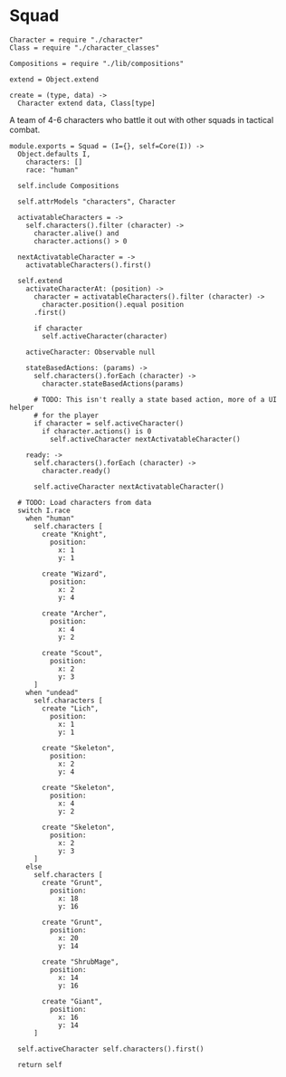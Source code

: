 Squad
=====

    Character = require "./character"
    Class = require "./character_classes"

    Compositions = require "./lib/compositions"

    extend = Object.extend

    create = (type, data) ->
      Character extend data, Class[type]

A team of 4-6 characters who battle it out with other squads in tactical combat.

    module.exports = Squad = (I={}, self=Core(I)) ->
      Object.defaults I,
        characters: []
        race: "human"

      self.include Compositions

      self.attrModels "characters", Character

      activatableCharacters = ->
        self.characters().filter (character) ->
          character.alive() and
          character.actions() > 0

      nextActivatableCharacter = ->
        activatableCharacters().first()

      self.extend
        activateCharacterAt: (position) ->
          character = activatableCharacters().filter (character) ->
            character.position().equal position
          .first()

          if character
            self.activeCharacter(character)

        activeCharacter: Observable null

        stateBasedActions: (params) ->
          self.characters().forEach (character) ->
            character.stateBasedActions(params)

          # TODO: This isn't really a state based action, more of a UI helper
          # for the player
          if character = self.activeCharacter()
            if character.actions() is 0
              self.activeCharacter nextActivatableCharacter()

        ready: ->
          self.characters().forEach (character) ->
            character.ready()

          self.activeCharacter nextActivatableCharacter()

      # TODO: Load characters from data
      switch I.race
        when "human"
          self.characters [
            create "Knight",
              position:
                x: 1
                y: 1
  
            create "Wizard",
              position:
                x: 2
                y: 4
  
            create "Archer",
              position:
                x: 4
                y: 2
  
            create "Scout",
              position:
                x: 2
                y: 3
          ]
        when "undead"
          self.characters [
            create "Lich",
              position:
                x: 1
                y: 1
  
            create "Skeleton",
              position:
                x: 2
                y: 4
  
            create "Skeleton",
              position:
                x: 4
                y: 2
  
            create "Skeleton",
              position:
                x: 2
                y: 3
          ]
        else
          self.characters [
            create "Grunt",
              position:
                x: 18
                y: 16
  
            create "Grunt",
              position:
                x: 20
                y: 14
  
            create "ShrubMage",
              position:
                x: 14
                y: 16
  
            create "Giant",
              position:
                x: 16
                y: 14
          ]

      self.activeCharacter self.characters().first()

      return self
